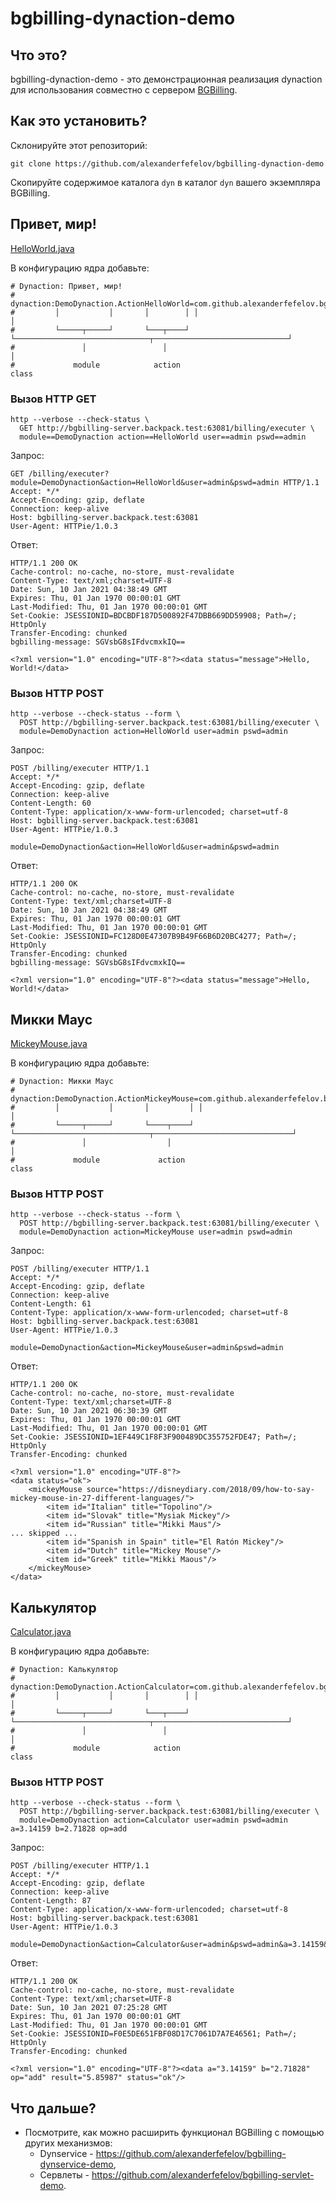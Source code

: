 # bgbilling-dynaction-demo

## Что это?

bgbilling-dynaction-demo - это демонстрационная реализация dynaction для использования совместно с сервером [BGBilling](https://bgbilling.ru/).

## Как это установить?

Склонируйте этот репозиторий:

```
git clone https://github.com/alexanderfefelov/bgbilling-dynaction-demo
```

Скопируйте содержимое каталога `dyn` в каталог `dyn` вашего экземпляра BGBilling.

## Привет, мир!

[HelloWorld.java](dyn/com/github/alexanderfefelov/bgbilling/dynaction/demo/HelloWorld.java)

В конфигурацию ядра добавьте:

```properties
# Dynaction: Привет, мир!
# 
dynaction:DemoDynaction.ActionHelloWorld=com.github.alexanderfefelov.bgbilling.dynaction.demo.HelloWorld
#         │           │       │        │ │                                                             │
#         └─────┬─────┘       └───┬────┘ └──────────────────────────────┬──────────────────────────────┘
#               │                 │                                     │
#             module            action                                class
```

### Вызов HTTP GET

```
http --verbose --check-status \
  GET http://bgbilling-server.backpack.test:63081/billing/executer \
  module==DemoDynaction action==HelloWorld user==admin pswd==admin
```

Запрос:

```
GET /billing/executer?module=DemoDynaction&action=HelloWorld&user=admin&pswd=admin HTTP/1.1
Accept: */*
Accept-Encoding: gzip, deflate
Connection: keep-alive
Host: bgbilling-server.backpack.test:63081
User-Agent: HTTPie/1.0.3
```

Ответ:

```
HTTP/1.1 200 OK
Cache-control: no-cache, no-store, must-revalidate
Content-Type: text/xml;charset=UTF-8
Date: Sun, 10 Jan 2021 04:38:49 GMT
Expires: Thu, 01 Jan 1970 00:00:01 GMT
Last-Modified: Thu, 01 Jan 1970 00:00:01 GMT
Set-Cookie: JSESSIONID=BDCBDF187D500892F47DBB669DD59908; Path=/; HttpOnly
Transfer-Encoding: chunked
bgbilling-message: SGVsbG8sIFdvcmxkIQ==

<?xml version="1.0" encoding="UTF-8"?><data status="message">Hello, World!</data>
```

### Вызов HTTP POST

```
http --verbose --check-status --form \
  POST http://bgbilling-server.backpack.test:63081/billing/executer \
  module=DemoDynaction action=HelloWorld user=admin pswd=admin
```

Запрос:

```
POST /billing/executer HTTP/1.1
Accept: */*
Accept-Encoding: gzip, deflate
Connection: keep-alive
Content-Length: 60
Content-Type: application/x-www-form-urlencoded; charset=utf-8
Host: bgbilling-server.backpack.test:63081
User-Agent: HTTPie/1.0.3

module=DemoDynaction&action=HelloWorld&user=admin&pswd=admin
```

Ответ:

```
HTTP/1.1 200 OK
Cache-control: no-cache, no-store, must-revalidate
Content-Type: text/xml;charset=UTF-8
Date: Sun, 10 Jan 2021 04:38:49 GMT
Expires: Thu, 01 Jan 1970 00:00:01 GMT
Last-Modified: Thu, 01 Jan 1970 00:00:01 GMT
Set-Cookie: JSESSIONID=FC128D0E47307B9B49F66B6D20BC4277; Path=/; HttpOnly
Transfer-Encoding: chunked
bgbilling-message: SGVsbG8sIFdvcmxkIQ==

<?xml version="1.0" encoding="UTF-8"?><data status="message">Hello, World!</data>
```

## Микки Маус

[MickeyMouse.java](dyn/com/github/alexanderfefelov/bgbilling/dynaction/demo/MickeyMouse.java)

В конфигурацию ядра добавьте:

```properties
# Dynaction: Микки Маус
# 
dynaction:DemoDynaction.ActionMickeyMouse=com.github.alexanderfefelov.bgbilling.dynaction.demo.MickeyMouse
#         │           │       │         │ │                                                              │
#         └─────┬─────┘       └────┬────┘ └──────────────────────────────┬───────────────────────────────┘
#               │                  │                                     │
#             module             action                                class
```

### Вызов HTTP POST

```
http --verbose --check-status --form \
  POST http://bgbilling-server.backpack.test:63081/billing/executer \
  module=DemoDynaction action=MickeyMouse user=admin pswd=admin
```

Запрос:

```
POST /billing/executer HTTP/1.1
Accept: */*
Accept-Encoding: gzip, deflate
Connection: keep-alive
Content-Length: 61
Content-Type: application/x-www-form-urlencoded; charset=utf-8
Host: bgbilling-server.backpack.test:63081
User-Agent: HTTPie/1.0.3

module=DemoDynaction&action=MickeyMouse&user=admin&pswd=admin
```

Ответ:

```
HTTP/1.1 200 OK
Cache-control: no-cache, no-store, must-revalidate
Content-Type: text/xml;charset=UTF-8
Date: Sun, 10 Jan 2021 06:30:39 GMT
Expires: Thu, 01 Jan 1970 00:00:01 GMT
Last-Modified: Thu, 01 Jan 1970 00:00:01 GMT
Set-Cookie: JSESSIONID=1EF449C1F8F3F900489DC355752FDE47; Path=/; HttpOnly
Transfer-Encoding: chunked

<?xml version="1.0" encoding="UTF-8"?>
<data status="ok">
    <mickeyMouse source="https://disneydiary.com/2018/09/how-to-say-mickey-mouse-in-27-different-languages/">
        <item id="Italian" title="Topolino"/>
        <item id="Slovak" title="Mysiak Mickey"/>
        <item id="Russian" title="Mikki Maus"/>
... skipped ...
        <item id="Spanish in Spain" title="El Ratón Mickey"/>
        <item id="Dutch" title="Mickey Mouse"/>
        <item id="Greek" title="Mikki Maous"/>
    </mickeyMouse>
</data>
```

## Калькулятор

[Calculator.java](dyn/com/github/alexanderfefelov/bgbilling/dynaction/demo/Calculator.java)

В конфигурацию ядра добавьте:

```properties
# Dynaction: Калькулятор
# 
dynaction:DemoDynaction.ActionCalculator=com.github.alexanderfefelov.bgbilling.dynaction.demo.Calculator
#         │           │       │        │ │                                                             │
#         └─────┬─────┘       └───┬────┘ └──────────────────────────────┬──────────────────────────────┘
#               │                 │                                     │
#             module            action                                class
```

### Вызов HTTP POST

```
http --verbose --check-status --form \
  POST http://bgbilling-server.backpack.test:63081/billing/executer \
  module=DemoDynaction action=Calculator user=admin pswd=admin a=3.14159 b=2.71828 op=add
```

Запрос:

```
POST /billing/executer HTTP/1.1
Accept: */*
Accept-Encoding: gzip, deflate
Connection: keep-alive
Content-Length: 87
Content-Type: application/x-www-form-urlencoded; charset=utf-8
Host: bgbilling-server.backpack.test:63081
User-Agent: HTTPie/1.0.3

module=DemoDynaction&action=Calculator&user=admin&pswd=admin&a=3.14159&b=2.71828&op=add
```

Ответ:

```
HTTP/1.1 200 OK
Cache-control: no-cache, no-store, must-revalidate
Content-Type: text/xml;charset=UTF-8
Date: Sun, 10 Jan 2021 07:25:28 GMT
Expires: Thu, 01 Jan 1970 00:00:01 GMT
Last-Modified: Thu, 01 Jan 1970 00:00:01 GMT
Set-Cookie: JSESSIONID=F0E5DE651FBF08D17C7061D7A7E46561; Path=/; HttpOnly
Transfer-Encoding: chunked

<?xml version="1.0" encoding="UTF-8"?><data a="3.14159" b="2.71828" op="add" result="5.85987" status="ok"/>
```

## Что дальше?

* Посмотрите, как можно расширить функционал BGBilling с помощью других механизмов:
    * Dynservice - https://github.com/alexanderfefelov/bgbilling-dynservice-demo,
    * Сервлеты - https://github.com/alexanderfefelov/bgbilling-servlet-demo.
